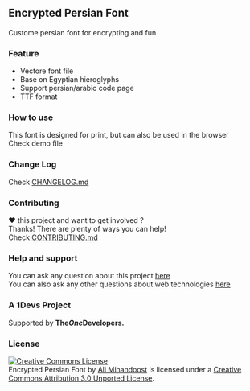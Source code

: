 [support]: http://github.com/AliMD/1Tuts/issues "http://ali.md/ask"
[issues]: http://github.com/AliMD/Encrypted-Persian-Font/issues "Issues · AliMD/Encrypted-Persian-Font"
[changelog]: ./CHANGELOG.md "1Reset Change log"
[contribute]: ./CONTRIBUTING.md "How to contribute"

## Encrypted Persian Font
Custome persian font for encrypting and fun 

### Feature
* Vectore font file
* Base on Egyptian hieroglyphs
* Support persian/arabic code page
* TTF format

### How to use
This font is designed for print, but can also be used in the browser  
Check demo file  

### Change Log
Check [CHANGELOG.md][changelog]  

### Contributing
**♥** this project and want to get involved ?  
Thanks! There are plenty of ways you can help!  
Check [CONTRIBUTING.md][contribute]

### Help and support
You can ask any question about this project [here][issues]  
You can also ask any other questions about web technologies [here][support]  

### A 1Devs Project
Supported by <b>The<i>One</i>Developers.</b>

### License
<a rel="license" href="http://creativecommons.org/licenses/by/3.0/deed.en_US"><img alt="Creative Commons License" style="border-width:0" src="http://i.creativecommons.org/l/by/3.0/88x31.png" /></a><br /><span xmlns:dct="http://purl.org/dc/terms/" property="dct:title">Encrypted Persian Font</span> by <a xmlns:cc="http://creativecommons.org/ns#" href="http://ali.md/" property="cc:attributionName" rel="cc:attributionURL">Ali Mihandoost</a> is licensed under a <a rel="license" href="http://creativecommons.org/licenses/by/3.0/deed.en_US">Creative Commons Attribution 3.0 Unported License</a>.  
